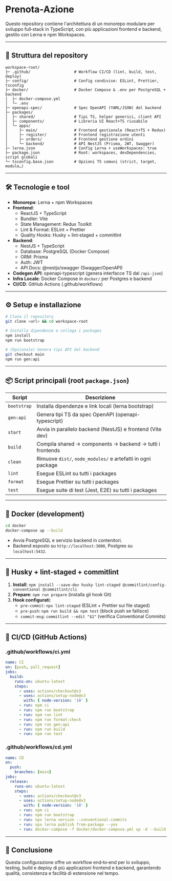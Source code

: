 # Prenota-Azione

Questo repository contiene l'architettura di un monorepo modulare per sviluppo full‑stack in TypeScript, con più applicazioni frontend e backend, gestito con Lerna e npm Workspaces.

---

## 📁 Struttura del repository

```
workspace-root/
├─ .github/                   # Workflow CI/CD (lint, build, test, deploy)
├─ config/                    # Config condivise: ESLint, Prettier, tsconfig
├─ docker/                    # Docker Compose & .env per PostgreSQL + backend
│  ├─ docker-compose.yml
│  └─ .env
├─ openapi-spec/              # Spec OpenAPI (YAML/JSON) del backend
├─ packages/
│  ├─ shared/                 # Tipi TS, helper generici, client API
│  ├─ components/             # Libreria UI React+TS riusabile
│  └─ apps/
│     ├─ main/                # Frontend gestionale (React+TS + Redux)
│     ├─ register/            # Frontend registrazione utenti
│     ├─ orders/              # Frontend gestione ordini
│     └─ backend/             # API NestJS (Prisma, JWT, Swagger)
├─ lerna.json                 # Config Lerna + useWorkspaces: true
├─ package.json               # Root: workspaces, devDependencies, script globali
└─ tsconfig.base.json         # Opzioni TS comuni (strict, target, module…)
```

---

## 🛠 Tecnologie e tool

- **Monorepo**: Lerna + npm Workspaces
- **Frontend**:
  - ReactJS + TypeScript
  - Bundler: Vite
  - State Management: Redux Toolkit
  - Lint & Format: ESLint + Prettier
  - Quality Hooks: Husky + lint‑staged + commitlint
- **Backend**:
  - NestJS + TypeScript
  - Database: PostgreSQL (Docker Compose)
  - ORM: Prisma
  - Auth: JWT
  - API Docs: @nestjs/swagger (Swagger/OpenAPI)
- **Codegen API**: openapi-typescript (genera interfacce TS dal `/api-json`)
- **Infra Locale**: Docker Compose in `docker/` per Postgres e backend
- **CI/CD**: GitHub Actions (.github/workflows)

---

## ⚙️ Setup e installazione

```bash
# Clona il repository
git clone <url> && cd workspace-root

# Installa dipendenze e collega i packages
npm install
npm run bootstrap

# (Opzionale) Genera tipi API dal backend
git checkout main
npm run gen:api
```

---

## 📦 Script principali (root `package.json`)

| Script      | Descrizione                                                  |
| ----------- | ------------------------------------------------------------ |
| `bootstrap` | Installa dipendenze e link locali (lerna bootstrap)          |
| `gen:api`   | Genera tipi TS da spec OpenAPI (openapi-typescript)          |
| `start`     | Avvia in parallelo backend (NestJS) e frontend (Vite dev)    |
| `build`     | Compila shared → components → backend → tutti i frontends    |
| `clean`     | Rimuove `dist/`, `node_modules/` e artefatti in ogni package |
| `lint`      | Esegue ESLint su tutti i packages                            |
| `format`    | Esegue Prettier su tutti i packages                          |
| `test`      | Esegue suite di test (Jest, E2E) su tutti i packages         |

---

## 🐳 Docker (development)

```bash
cd docker
docker-compose up --build
```

- Avvia PostgreSQL e servizio backend in contenitori.
- Backend esposto su `http://localhost:3000`, Postgres su `localhost:5432`.

---

## 🔧 Husky + lint‑staged + commitlint

1. **Install**: `npm install --save-dev husky lint-staged @commitlint/config-conventional @commitlint/cli`
2. **Prepare**: `npm run prepare` (installa gli hook Git)
3. **Hook configurati**:
   - `pre-commit`: `npx lint-staged` (ESLint + Prettier sui file staged)
   - `pre-push`: `npm run build && npm test` (block push se fallisce)
   - `commit-msg`: `commitlint --edit "$1"` (verifica Conventional Commits)

---

## 🚀 CI/CD (GitHub Actions)

### .github/workflows/ci.yml

```yaml
name: CI
on: [push, pull_request]
jobs:
  build:
    runs-on: ubuntu-latest
    steps:
      - uses: actions/checkout@v3
      - uses: actions/setup-node@v3
        with: { node-version: '18' }
      - run: npm ci
      - run: npm run bootstrap
      - run: npm run lint
      - run: npm run format:check
      - run: npm run gen:api
      - run: npm run build
      - run: npm run test
```

### .github/workflows/cd.yml

```yaml
name: CD
on:
  push:
    branches: [main]
jobs:
  release:
    runs-on: ubuntu-latest
    steps:
      - uses: actions/checkout@v3
      - uses: actions/setup-node@v3
        with: { node-version: '18' }
      - run: npm ci
      - run: npm run bootstrap
      - run: npx lerna version --conventional-commits
      - run: npx lerna publish from-package --yes
      - run: docker-compose -f docker/docker-compose.yml up -d --build
```

---

## 🎯 Conclusione

Questa configurazione offre un workflow end‑to‑end per lo sviluppo, testing, build e deploy di più applicazioni frontend e backend, garantendo qualità, consistenza e facilità di estensione nel tempo.
